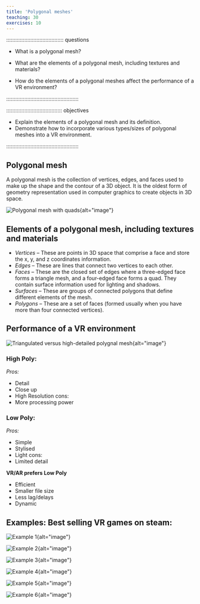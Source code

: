 ```yaml
---
title: 'Polygonal meshes'
teaching: 30
exercises: 10
---
```


:::::::::::::::::::::::::::::::::::::: questions 

- What is a polygonal mesh?

- What are the elements of a polygonal mesh, including textures and materials?

- How do the elements of a polygonal meshes affect the performance of a VR environment?

::::::::::::::::::::::::::::::::::::::::::::::::

::::::::::::::::::::::::::::::::::::: objectives

- Explain the elements of a polygonal mesh and its definition.
- Demonstrate how to incorporate various types/sizes of polygonal meshes into a VR environment.

::::::::::::::::::::::::::::::::::::::::::::::::


## Polygonal mesh

A polygonal mesh is the collection of vertices, edges, and faces used to make up the shape and the contour of a 3D object. It is the oldest form of geometry representation used in computer graphics to create objects in 3D space.

![Polygonal mesh with quads](https://3dstudio.co/wp-content/uploads/2022/02/how-to-edit-a-polygon-mesh-car.jpg){alt="image"}


## Elements of a polygonal mesh, including textures and materials

- *Vertices* – These are points in 3D space that comprise a face and store the x, y, and z coordinates information.
- *Edges* – These are lines that connect two vertices to each other.
- *Faces* – These are the closed set of edges where a three-edged face forms a triangle mesh, and a four-edged face forms a quad. They contain surface information used for lighting and shadows.
- *Surfaces* – These are groups of connected polygons that define different elements of the mesh. 
- *Polygons* – These are a set of faces (formed usually when you have more than four connected vertices).


## Performance of a VR environment 

![Triangulated versus high-detailed polygnal mesh](https://triplano.games/wp-content/uploads/2023/06/low-poly-vs-high-poly.webp){alt="image"}



### High Poly:

*Pros:*

- Detail
- Close up
- High Resolution
cons:
- More processing power

### Low Poly:

*Pros:*

- Simple
- Stylised 
- Light
cons:
- Limited detail


**VR/AR prefers Low Poly**

- Efficient 
- Smaller file size
- Less lag/delays
- Dynamic

## Examples: Best selling VR games on steam:

![Example 1](https://shared.cloudflare.steamstatic.com/store_item_assets/steam/apps/1533390/ss_c449098748fc6891d4bc337b0465df4fd9cc9fb3.600x338.jpg?t=1715638911){alt="image"}

![Example 2](https://shared.cloudflare.steamstatic.com/store_item_assets/steam/apps/450540/ss_e34db5ea71b4f390e64748aae5d003b31581d293.600x338.jpg?t=1701461240){alt="image"}

![Example 3](https://shared.cloudflare.steamstatic.com/store_item_assets/steam/apps/620980/ss_b39d40cd4c53c9fd737ffde535cfdffc17662862.600x338.jpg?t=1731661369){alt="image"}

![Example 4](https://shared.cloudflare.steamstatic.com/store_item_assets/steam/apps/629730/ss_5d241a6573de42453029c4dbb06130e7d69734bc.600x338.jpg?t=1724242459){alt="image"}

![Example 5](https://shared.cloudflare.steamstatic.com/store_item_assets/steam/apps/448280/ss_ff7151cab14752f2b6501c31c3c79235b79cc45a.600x338.jpg?t=1710217876){alt="image"}

![Example 6](https://shared.cloudflare.steamstatic.com/store_item_assets/steam/apps/617830/ss_a1bdd0d675730f3902626c08253355b11b01c59a.600x338.jpg?t=1726509081){alt="image"}

